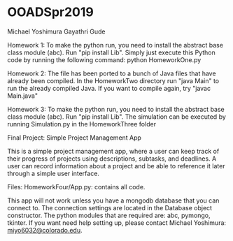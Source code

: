 # OOADSpr2019

Michael Yoshimura
Gayathri Gude

Homework 1:
To make the python run, you need to install the abstract base class module (abc). Run "pip install Lib". 
Simply just execute this Python code by running the following command: python HomeworkOne.py

Homework 2: 
The file has been ported to a bunch of Java files that have already been compiled. In the HomeworkTwo directory run "java Main" to run the already compiled Java. If you want to compile again, try "javac Main.java"

Homework 3:
To make the python run, you need to install the abstract base class module (abc). Run "pip install Lib". 
The simulation can be executed by running Simulation.py in the HomeworkThree folder

Final Project: Simple Project Management App

This is a simple project management app, where a user can keep track of their progress of projects using descriptions, subtasks, and deadlines. A user can record information about a project and be able to reference it later through a simple user interface.

Files:
HomeworkFour/App.py: contains all code.

This app will not work unless you have a mongodb database that you can connect to. The connection settings are located in the
Database object constructor. The python modules that are required are: abc, pymongo, tkinter. If you want need help setting up, 
please contact Michael Yoshimura: miyo6032@colorado.edu.
